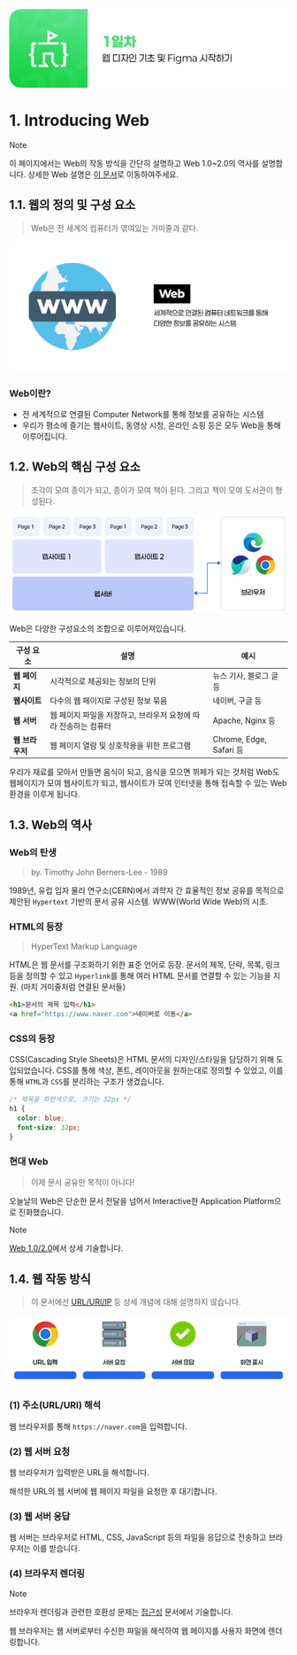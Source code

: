 <img src="./header.png" />

# 1. Introducing Web

> [!NOTE]
> 이 페이지에서는 Web의 작동 방식을 간단히 설명하고 Web 1.0~2.0의 역사를 설명합니다.
> 상세한 Web 설명은 [이 문서](https://github.com/haedalprogramming/practiceWeb)로 이동하여주세요.

## 1.1. 웹의 정의 및 구성 요소

> Web은 전 세계의 컴퓨터가 엮여있는 거미줄과 같다.

<img src="./src/01/web.png" />

### Web이란?

- 전 세계적으로 연결된 Computer Network를 통해 정보를 공유하는 시스템
- 우리가 평소에 즐기는 웹사이트, 동영상 시청, 온라인 쇼핑 등은 모두 Web을 통해 이루어집니다.

## 1.2. Web의 핵심 구성 요소

> 조각이 모여 종이가 되고, 종이가 모여 책이 된다.
> 그리고 책이 모여 도서관이 형성된다.

<img src="./src/01/web_component.png" />

Web은 다양한 구성요소의 조합으로 이루어져있습니다.

| 구성 요소       | 설명                                                            | 예시                    |
| --------------- | --------------------------------------------------------------- | ----------------------- |
| **웹 페이지**   | 시각적으로 제공되는 정보의 단위                                 | 뉴스 기사, 블로그 글 등 |
| **웹사이트**    | 다수의 웹 페이지로 구성된 정보 묶음                             | 네이버, 구글 등         |
| **웹 서버**     | 웹 페이지 파일을 저장하고, 브라우저 요청에 따라 전송하는 컴퓨터 | Apache, Nginx 등        |
| **웹 브라우저** | 웹 페이지 열람 및 상호작용을 위한 프로그램                      | Chrome, Edge, Safari 등 |

우리가 재료를 모아서 만들면 음식이 되고, 음식을 모으면 뷔페가 되는 것처럼 Web도 웹페이지가 모여 웹사이트가 되고, 웹사이트가 모여 인터넷을 통해 접속할 수 있는 Web 환경을 이루게 됩니다.

## 1.3. Web의 역사

### Web의 탄생

> by. Timothy John Berners-Lee - 1989

1989년, 유럽 입자 물리 연구소(CERN)에서 과학자 간 효율적인 정보 공유를 목적으로 제안된 `Hypertext` 기반의 문서 공유 시스템. WWW(World Wide Web)의 시초.

### HTML의 등장

> HyperText Markup Language

HTML은 웹 문서를 구조화하기 위한 표준 언어로 등장. 문서의 제목, 단락, 목록, 링크 등을 정의할 수 있고 `Hyperlink`를 통해 여러 HTML 문서를 연결할 수 있는 기능을 지원. (마치 거미줄처럼 연결된 문서들)

```html
<h1>문서의 제목 입력</h1>
<a href="https://www.naver.com">네이버로 이동</a>
```

### CSS의 등장

CSS(Cascading Style Sheets)은 HTML 문서의 디자인/스타일을 담당하기 위해 도입되었습니다. CSS를 통해 색상, 폰트, 레이아웃을 원하는대로 정의할 수 있었고, 이를 통해 `HTML`과 `CSS`를 분리하는 구조가 생겼습니다.

```css
/* 제목을 파란색으로, 크기는 32px */
h1 {
  color: blue;
  font-size: 32px;
}
```

### 현대 Web

> 이제 문서 공유만 목적이 아니다!

오늘날의 Web은 단순한 문서 전달을 넘어서 Interactive한 Application Platform으로 진화했습니다.

> [!NOTE]
>
> [Web 1.0/2.0](./02-Web-1.0-2.0.md)에서 상세 기술합니다.

## 1.4. 웹 작동 방식

> 이 문서에선 [URL/URI/IP](https://github.com/haedalprogramming/practiceWeb/blob/curriculum/day1/01-Introducing-to-Web.md) 등 상세 개념에 대해 설명하지 않습니다.

<img src="./src/01/web_working.png" />

### (1) 주소(URL/URI) 해석

웹 브라우저를 통해 `https://naver.com`을 입력합니다.

### (2) 웹 서버 요청

웹 브라우저가 입력받은 URL을 해석합니다.

해석한 URL의 웹 서버에 웹 페이지 파일을 요청한 후 대기합니다.

### (3) 웹 서버 응답

웹 서버는 브라우저로 HTML, CSS, JavaScript 등의 파일을 응답으로 전송하고 브라우저는 이를 받습니다.

### (4) 브라우저 렌더링

> [!NOTE]
> 브라우저 렌더링과 관련한 호환성 문제는 [접근성](/day_3/01-Accessibility.md#14-브라우저에서의-접근성-및-호환성) 문서에서 기술합니다.

웹 브라우저는 웹 서버로부터 수신한 파일을 해석하여 웹 페이지를 사용자 화면에 렌더링합니다.

